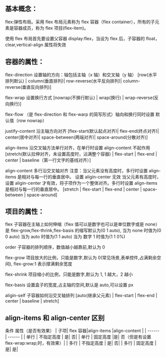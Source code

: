 ## 基本概念：

flex:弹性布局。采用 flex 布局元素称为 flex 容器（flex container），所有的子元素是容器成员，称为 flex 项目(flex-item)。

使用 flex 布局首先要设置父容器 display:flex，当设为 flex 后，子容器的 float，clear,vertical-align 属性将失效

## 容器的属性：

flex-direction 设置轴的方向：轴包括主轴（x 轴）和交叉轴（y 轴）
[row(水平排列默认) | column(垂直排列)| row-reverse(水平反向排列)| column-reverse(垂直反向排列)]

flex-wrap 设置换行方式
[nowrap(不换行默认) | wrap(换行) | wrap-reverse(反向换行)]

flex-flow （是 flex-direction 和 flex-warp 的简写形式）轴向和换行同时设置 默认值（row nowrap）

justify-content 沿主轴方向对齐
[flex-start(默认起点对齐)| flex-end(终点对齐)| center(居中对齐)| space-between(两端对齐)| space-around(分散对齐)]

align-items 沿交叉轴方法单行对齐，在单行时设置 align-content 不起作用
[stretch(默认拉伸对齐，未设置高度时，沾满整个容器) | flex-start | flex-end | center | baseline（第一行文字的基线对齐）]

align-content 多行沿交叉轴对齐
注意：当父元素没有高度时，多行时设置 align-items 是相对与每一行的垂直居中。 设置 aligin-center 无效
当父元素有高度时，设置 aligin-center 才有效，将子项作为一个整体对齐。多行时设置 align-items 是相对与每一行的垂直居中。
[stretch | flex-start | flex-end | center | space-between | space-around]

## 项目的属性：

flex 子容器在主轴上如何伸缩（flex 值可以是数字也可以是单位数字或是 none）
是 flex-grow,flex-thrink,flex-basis 的缩写默认为(0 1 auto),
当为 none 时值为(0 0 auto)
当为 auto 时值为(1 1 auto)
当为 数字 1 时值为(1 1 0%)

order 子容器的排列顺序，数值越小越靠前,默认为 0

flex-grow 项目放大的比例，只能是数字,默认为 0(常见场景,表单控件,占满剩余空间),
flex-grow:1 表示撑满剩余宽度

flex-shrink 项目缩小的比例，只能是数字,默认为 1, 1 越大，2 越小

flex-basis 设置盒子的宽度,占主轴的空间,默认是 auto,可以设置 px

aligin-self 子容器如何沿交叉轴排列
[auto(继承父元素) | flex-start | flex-end | center | baseline | stretch]

## align-items 和 align-center 区别

条件 属性（是否有效果）
| 子项| flex 容器|align-items |align-content |
| ------ | ------ |
| 单行 | 不指定高度 | 是| 否|
| 单行 | 固定高度 |是| 否（但是有设置 flex-wrap:wrap;时，有效果）|
| 多行 | 不指定高度 | 是| 否|
| 多行 | 固定高度 | 是| 是|

